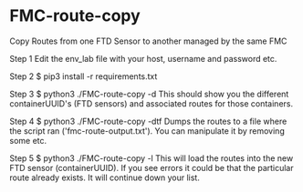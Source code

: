 # FMC-route-copy
Copy Routes from one FTD Sensor to another managed by the same FMC

Step 1
Edit the env_lab file with your host, username and password etc.

Step 2
$ pip3 install -r requirements.txt

Step 3
$ python3 ./FMC-route-copy -d
This should show you the different containerUUID's (FTD sensors) and associated routes for those containers.

Step 4
$ python3 ./FMC-route-copy -dtf
Dumps the routes to a file where the script ran ('fmc-route-output.txt'). You can manipulate it by removing some etc.

Step 5
$ python3 ./FMC-route-copy -l <containerUUID>
This will load the routes into the new FTD sensor (containerUUID). If you see errors it could be that the particular route already exists. It will continue down your list.
